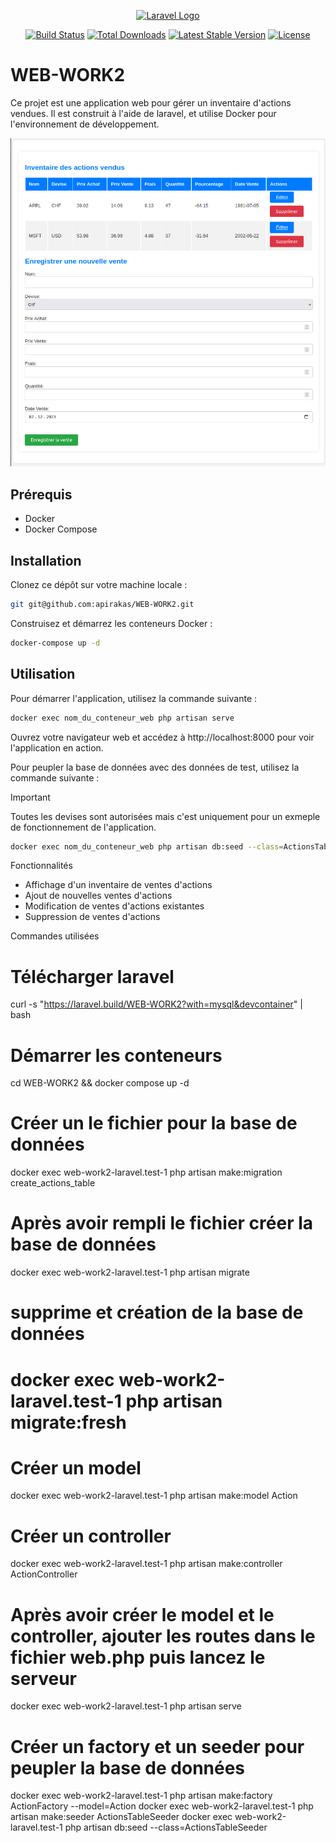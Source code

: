 <p align="center"><a href="https://laravel.com" target="_blank"><img src="https://raw.githubusercontent.com/laravel/art/master/logo-lockup/5%20SVG/2%20CMYK/1%20Full%20Color/laravel-logolockup-cmyk-red.svg" width="400" alt="Laravel Logo"></a></p>

<p align="center">
<a href="https://github.com/laravel/framework/actions"><img src="https://github.com/laravel/framework/workflows/tests/badge.svg" alt="Build Status"></a>
<a href="https://packagist.org/packages/laravel/framework"><img src="https://img.shields.io/packagist/dt/laravel/framework" alt="Total Downloads"></a>
<a href="https://packagist.org/packages/laravel/framework"><img src="https://img.shields.io/packagist/v/laravel/framework" alt="Latest Stable Version"></a>
<a href="https://packagist.org/packages/laravel/framework"><img src="https://img.shields.io/packagist/l/laravel/framework" alt="License"></a>
</p>

# WEB-WORK2

Ce projet est une application web pour gérer un inventaire d'actions vendues. Il est construit à l'aide de laravel, et utilise Docker pour l'environnement de développement.

<img src="img/preview.png" alt="website screenshot">

## Prérequis

- Docker
- Docker Compose

## Installation

Clonez ce dépôt sur votre machine locale :

```bash
git git@github.com:apirakas/WEB-WORK2.git
```

Construisez et démarrez les conteneurs Docker :

```bash
docker-compose up -d
```

## Utilisation

Pour démarrer l'application, utilisez la commande suivante :

```bash
docker exec nom_du_conteneur_web php artisan serve
```
Ouvrez votre navigateur web et accédez à http://localhost:8000 pour voir l'application en action.


Pour peupler la base de données avec des données de test, utilisez la commande suivante :
> [!IMPORTANT]  
> Toutes les devises sont autorisées mais c'est uniquement pour un exmeple de fonctionnement de l'application.

```bash
docker exec nom_du_conteneur_web php artisan db:seed --class=ActionsTableSeeder
```

Fonctionnalités
- Affichage d'un inventaire de ventes d'actions
- Ajout de nouvelles ventes d'actions
- Modification de ventes d'actions existantes
- Suppression de ventes d'actions

Commandes utilisées
# Télécharger laravel
curl -s "https://laravel.build/WEB-WORK2?with=mysql&devcontainer" | bash
# Démarrer les conteneurs
cd WEB-WORK2 && docker compose up -d
# Créer un le fichier pour la base de données
docker exec web-work2-laravel.test-1 php artisan make:migration create_actions_table
# Après avoir rempli le fichier créer la base de données
docker exec web-work2-laravel.test-1 php artisan migrate
# supprime et création de la base de données
# docker exec web-work2-laravel.test-1 php artisan migrate:fresh
# Créer un model
docker exec web-work2-laravel.test-1 php artisan make:model Action
# Créer un controller
docker exec web-work2-laravel.test-1 php artisan make:controller ActionController
# Après avoir créer le model et le controller, ajouter les routes dans le fichier web.php puis lancez le serveur
docker exec web-work2-laravel.test-1 php artisan serve

# Créer un factory et un seeder pour peupler la base de données
docker exec web-work2-laravel.test-1 php artisan make:factory ActionFactory --model=Action
docker exec web-work2-laravel.test-1 php artisan make:seeder ActionsTableSeeder
docker exec web-work2-laravel.test-1 php artisan db:seed --class=ActionsTableSeeder



